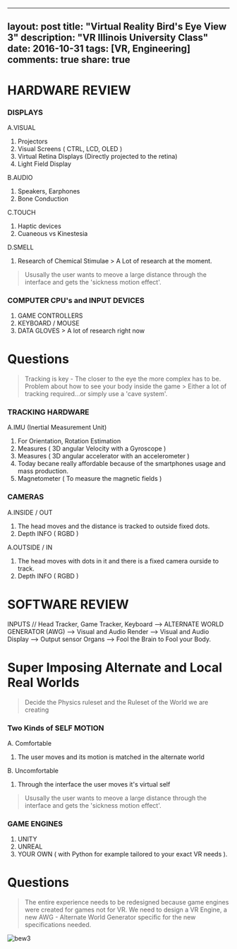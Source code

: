 
---
layout: post
title: "Virtual Reality Bird's Eye View 3"
description: "VR Illinois University Class"
date: 2016-10-31
tags: [VR, Engineering]
comments: true
share: true
---
# HARDWARE REVIEW

### DISPLAYS

A.VISUAL
   1. Projectors
   2. Visual Screens ( CTRL, LCD, OLED )
   3. Virtual Retina Displays (Directly projected to the retina)
   4. Light Field Display

B.AUDIO
   1. Speakers, Earphones
   2. Bone Conduction

C.TOUCH
   1. Haptic devices
   2. Cuaneous vs Kinestesia

D.SMELL
   1. Research of Chemical Stimulae > A Lot of research at the moment.

> Ususally the user wants to meove a large distance through the interface and gets the 'sickness motion effect'.

### COMPUTER CPU's and INPUT DEVICES

1. GAME CONTROLLERS
2. KEYBOARD / MOUSE
3. DATA GLOVES > A lot of research right now

# Questions

> Tracking is key -  The closer to the eye the more complex has to be.
> Problem about how to see your body inside the game > Either a lot of tracking required...or simply use a 'cave system'.

### TRACKING HARDWARE

A.IMU (Inertial Measurement Unit)
   1. For Orientation, Rotation Estimation
   2. Measures ( 3D angular Velocity with a Gyroscope )
   3. Measures ( 3D angular accelerator with an accelerometer )
   4. Today becane really affordable because of the smartphones usage and mass production.
   5. Magnetometer ( To measure the magnetic fields )

### CAMERAS

A.INSIDE / OUT
   1. The head moves and the distance is tracked to outside fixed dots.
   2. Depth INFO ( RGBD )

A.OUTSIDE / IN
   1. The head moves with dots in it and there is a fixed camera ourside to track.
   2. Depth INFO ( RGBD )
   
# SOFTWARE REVIEW

INPUTS // Head Tracker, Game Tracker, Keyboard --> ALTERNATE WORLD GENERATOR (AWG) --> Visual and Audio Render -->
          Visual and Audio Display --> Output sensor Organs --> Fool the Brain to Fool your Body.
          
# Super Imposing Alternate and Local Real Worlds

> Decide the Physics ruleset and the Ruleset of the World we are creating

### Two Kinds of SELF MOTION

A. Comfortable
   1. The user moves and its motion is matched in the alternate world
   
B. Uncomfortable
   1. Through the interface the user moves it's virtual self

> Ususally the user wants to meove a large distance through the interface and gets the 'sickness motion effect'.

### GAME ENGINES

1. UNITY
2. UNREAL
3. YOUR OWN ( with Python for example tailored to your exact VR needs ).
   
# Questions

> The entire experience needs to be redesigned because game engines were created for games not for VR.
> We need to design a VR Engine, a new AWG - Alternate World Generator specific for the new specifications needed.

![bew3](https://cloud.githubusercontent.com/assets/17754060/19860363/c95309d0-9f5e-11e6-9363-6c4b6072b6ac.jpg)

